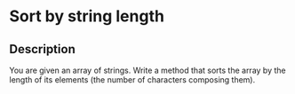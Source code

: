 # Sort by string length

## Description
You are given an array of strings. Write a method that sorts the array by the length of its elements (the number of characters composing them).
